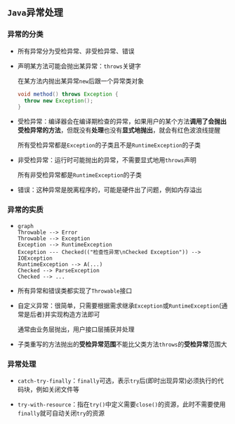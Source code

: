 ## `Java`异常处理

### 异常的分类

- 所有异常分为受检异常、非受检异常、错误
- 声明某方法可能会抛出某异常：`throws`关键字

  在某方法内抛出某异常`new`后跟一个异常类对象

  ```java
  void method() throws Exception {
    throw new Exception();
  }
  ```

- 受检异常：编译器会在编译期检查的异常，如果用户的某个方法**调用了会抛出受检异常的方法**，但既没有**处理**也没有**显式地抛出**，就会有红色波浪线提醒

  所有受检异常都是`Exception`的子类且不是`RuntimeException`的子类

- 非受检异常：运行时可能抛出的异常，不需要显式地用`throws`声明

  所有非受检异常都是`RuntimeException`的子类

- 错误：这种异常是脱离程序的，可能是硬件出了问题，例如内存溢出

### 异常的实质

- ```mermaid
  graph
  Throwable --> Error
  Throwable --> Exception
  Exception --> RuntimeException
  Exception --- Checked(("检查性异常\nChecked Exception")) --> IOException
  RuntimeException --> A(...)
  Checked --> ParseException
  Checked --> ...
  ```

- 所有异常和错误类都实现了`Throwable`接口

- 自定义异常：很简单，只需要根据需求继承`Exception`或`RuntimeException`(通常是后者)并实现构造方法即可

  通常由业务层抛出，用户接口层捕获并处理

- 子类重写的方法抛出的**受检异常范围**不能比父类方法`throws`的**受检异常**范围大

### 异常处理

- `catch-try-finally`：`finally`可选，表示`try`后(即时出现异常)必须执行的代码块，例如关闭文件等

- `try-with-resource`：指在`try()`中定义需要`close()`的资源，此时不需要使用`finally`就可自动关闭`try`的资源